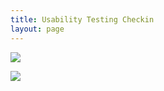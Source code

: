 ```yaml
---
title: Usability Testing Checkin
layout: page
---
```



![](PersonalCuraTour/img/cogWalkthrough1.jpg)

![](PersonalCuraTour/img/cogWalkthrough2.jpg)
